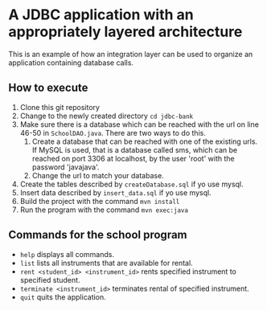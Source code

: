 # A JDBC application with an appropriately layered architecture

This is an example of how an integration layer can be used to organize an application containing database calls.

## How to execute

1. Clone this git repository
1. Change to the newly created directory `cd jdbc-bank`
1. Make sure there is a database which can be reached with the url on line 46-50 in `SchoolDAO.java`. There are two ways to do this.
   1. Create a database that can be reached with one of the existing urls. If MySQL is used, that is a database called
      sms, which can be reached on port 3306 at localhost, by the user
      'root' with the password 'javajava'.
   1. Change the url to match your database.
1. Create the tables described by `createDatabase.sql` if yo use mysql.
2. Insert data described by `insert_data.sql` if yo use mysql.
3. Build the project with the command `mvn install`
4. Run the program with the command `mvn exec:java`

## Commands for the school program

* `help` displays all commands.
* `list` lists all instruments that are available for rental.
* `rent <student_id> <instrument_id>` rents specified instrument to specified student.
* `terminate <instrument_id>` terminates rental of specified instrument.
* `quit` quits the application.
